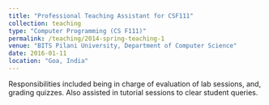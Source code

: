```yaml
---
title: "Professional Teaching Assistant for CSF111"
collection: teaching
type: "Computer Programming (CS F111)"
permalink: /teaching/2014-spring-teaching-1
venue: "BITS Pilani University, Department of Computer Science"
date: 2016-01-11
location: "Goa, India"
---
```


Responsibilities included being in charge of evaluation of lab sessions, and, grading quizzes. Also assisted in tutorial sessions to clear student queries. 
